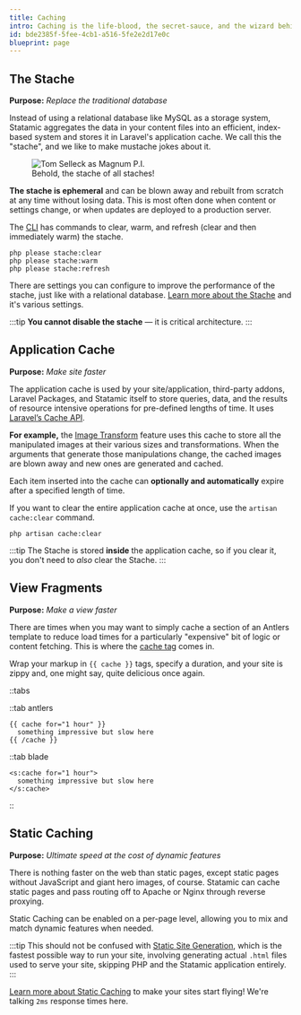 ```yaml
---
title: Caching
intro: Caching is the life-blood, the secret-sauce, and the wizard behind the curtain of Statamic. There are several caching layers, each with its own purpose. Let's explore each one and its specific purpose.
id: bde2385f-5fee-4cb1-a516-5fe2e2d17e0c
blueprint: page
---
```

## The Stache

**Purpose:** _Replace the traditional database_

Instead of using a relational database like MySQL as a storage system, Statamic aggregates the data in your content files into an efficient, index-based system and stores it in Laravel's application cache. We call this the "stache", and we like to make mustache jokes about it.

<figure class='bg-mint'>
    <img src="/img/tom-selleck-lg.jpg" alt="Tom Selleck as Magnum P.I.">
    <figcaption>Behold, the stache of all staches!</figcaption>
</figure>

**The stache is ephemeral** and can be blown away and rebuilt from scratch at any time without losing data. This is most often done when content or settings change, or when updates are deployed to a production server.

The [CLI](/cli) has commands to clear, warm, and refresh (clear and then immediately warm) the stache.

``` shell
php please stache:clear
php please stache:warm
php please stache:refresh
```

There are settings you can configure to improve the performance of the stache, just like with a relational database. [Learn more about the Stache](/stache) and it's various settings.

:::tip
**You cannot disable the stache** &mdash; it is critical architecture.
:::

## Application Cache

**Purpose:** _Make site faster_

The application cache is used by your site/application, third-party addons, Laravel Packages, and Statamic itself to store queries, data, and the results of resource intensive operations for pre-defined lengths of time. It uses [Laravel’s Cache API](https://laravel.com/docs/cache).

**For example,** the [Image Transform](/tags/glide) feature uses this cache to store all the manipulated images at their various sizes and transformations. When the arguments that generate those manipulations change, the cached images are blown away and new ones are generated and cached.

Each item inserted into the cache can **optionally and automatically** expire after a specified length of time.

If you want to clear the entire application cache at once, use the `artisan cache:clear` command.

``` shell
php artisan cache:clear
```

:::tip
The Stache is stored **inside** the application cache, so if you clear it, you don't need to _also_ clear the Stache.
:::

## View Fragments

**Purpose:** _Make a view faster_

There are times when you may want to simply cache a section of an Antlers template to reduce load times for a particularly "expensive" bit of logic or content fetching. This is where the [cache tag](/tags/cache) comes in.

Wrap your markup in `{{ cache }}` tags, specify a duration, and your site is zippy and, one might say, quite delicious once again.

::tabs

::tab antlers
```antlers
{{ cache for="1 hour" }}
  something impressive but slow here
{{ /cache }}
```
::tab blade
```blade
<s:cache for="1 hour">
  something impressive but slow here
</s:cache>
```
::

## Static Caching

**Purpose:** _Ultimate speed at the cost of dynamic features_

There is nothing faster on the web than static pages, except static pages without JavaScript and giant hero images, of course. Statamic can cache static pages and pass routing off to Apache or Nginx through reverse proxying.

Static Caching can be enabled on a per-page level, allowing you to mix and match dynamic features when needed.

:::tip
This should not be confused with [Static Site Generation](https://github.com/statamic/ssg), which is the fastest possible way to run your site, involving generating actual `.html` files used to serve your site, skipping PHP and the Statamic application entirely.
:::

[Learn more about Static Caching](/static-caching) to make your sites start flying! We're talking `2ms` response times here.
